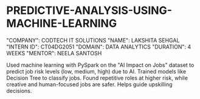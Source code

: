 # PREDICTIVE-ANALYSIS-USING-MACHINE-LEARNING

"COMPANY": CODTECH IT SOLUTIONS
"NAME": LAKSHITA SEHGAL
"INTERN ID": CT04DG2051
"DOMAIN": DATA ANALYTICS
"DURATION": 4 WEEKS 
"MENTOR": NEELA SANTOSH


Used machine learning with PySpark on the "AI Impact on Jobs" dataset to predict job risk levels (low, medium, high) due to AI. Trained models like Decision Tree to classify jobs. Found repetitive roles at higher risk, while creative and human-focused jobs are safer. Helps guide upskilling decisions.

